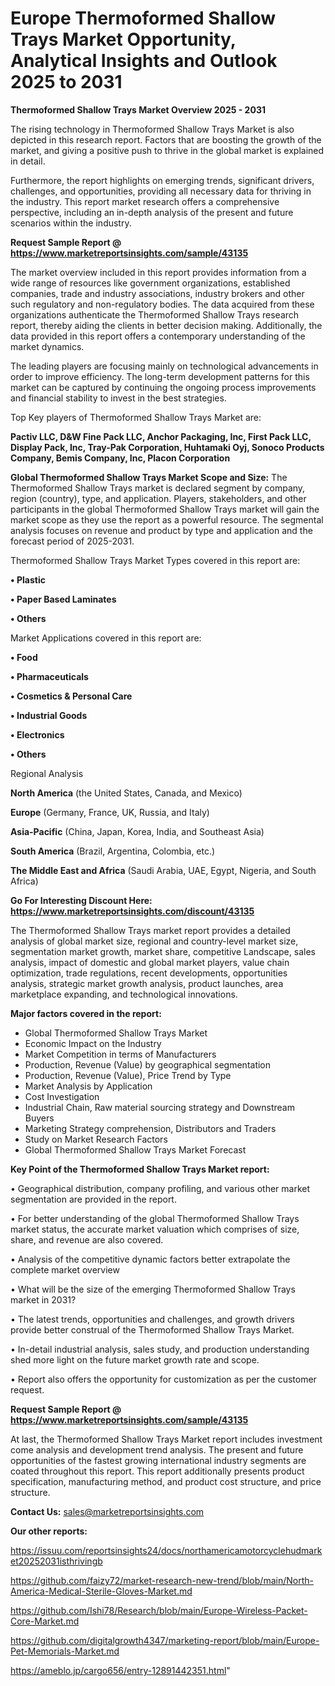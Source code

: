 # Europe Thermoformed Shallow Trays Market Opportunity, Analytical Insights and Outlook 2025 to 2031

<Strong> Thermoformed Shallow Trays Market Overview 2025 - 2031</strong>

The rising technology in Thermoformed Shallow Trays Market is also depicted in this research report. Factors that are boosting the growth of the market, and giving a positive push to thrive in the global market is explained in detail.

Furthermore, the report highlights on emerging trends, significant drivers, challenges, and opportunities, providing all necessary data for thriving in the industry. This report market research offers a comprehensive perspective, including an in-depth analysis of the present and future scenarios within the industry.

<strong>Request Sample Report @ <a href=https://www.marketreportsinsights.com/sample/43135>https://www.marketreportsinsights.com/sample/43135</a></strong>

The market overview included in this report provides information from a wide range of resources like government organizations, established companies, trade and industry associations, industry brokers and other such regulatory and non-regulatory bodies. The data acquired from these organizations authenticate the Thermoformed Shallow Trays research report, thereby aiding the clients in better decision making. Additionally, the data provided in this report offers a contemporary understanding of the market dynamics.

The leading players are focusing mainly on technological advancements in order to improve efficiency. The long-term development patterns for this market can be captured by continuing the ongoing process improvements and financial stability to invest in the best strategies.

Top Key players of Thermoformed Shallow Trays Market are:

<strong>Pactiv LLC, D&W Fine Pack LLC, Anchor Packaging, Inc, First Pack LLC, Display Pack, Inc, Tray-Pak Corporation, Huhtamaki Oyj, Sonoco Products Company, Bemis Company, Inc, Placon Corporation</strong>

<strong><b>Global Thermoformed Shallow Trays Market Scope and Size:</b></strong>
The Thermoformed Shallow Trays market is declared segment by company, region (country), type, and application. Players, stakeholders, and other participants in the global Thermoformed Shallow Trays market will gain the market scope as they use the report as a powerful resource. The segmental analysis focuses on revenue and product by type and application and the forecast period of 2025-2031.

Thermoformed Shallow Trays Market Types covered in this report are:

<strong>•  Plastic

•  Paper Based Laminates

•  Others</strong>

Market Applications covered in this report are:

<strong>•  Food

•  Pharmaceuticals

•  Cosmetics & Personal Care

•  Industrial Goods

•  Electronics

•  Others</strong> 

Regional Analysis

<strong>North America</strong> (the United States, Canada, and Mexico)

<strong>Europe</strong> (Germany, France, UK, Russia, and Italy)

<strong>Asia-Pacific</strong> (China, Japan, Korea, India, and Southeast Asia)

<strong>South America</strong> (Brazil, Argentina, Colombia, etc.)

<strong>The Middle East and Africa</strong> (Saudi Arabia, UAE, Egypt, Nigeria, and South Africa)

<strong>Go For Interesting Discount Here: <a href=https://www.marketreportsinsights.com/discount/43135>https://www.marketreportsinsights.com/discount/43135</a></strong>

The Thermoformed Shallow Trays market report provides a detailed analysis of global market size, regional and country-level market size, segmentation market growth, market share, competitive Landscape, sales analysis, impact of domestic and global market players, value chain optimization, trade regulations, recent developments, opportunities analysis, strategic market growth analysis, product launches, area marketplace expanding, and technological innovations.

<strong><b>Major factors covered in the report:</b></strong>
<ul>
  <li>Global Thermoformed Shallow Trays Market </li>
  <li>Economic Impact on the Industry</li>
  <li>Market Competition in terms of Manufacturers</li>
  <li>Production, Revenue (Value) by geographical segmentation</li>
  <li>Production, Revenue (Value), Price Trend by Type</li>
  <li>Market Analysis by Application</li>
  <li>Cost Investigation</li>
  <li>Industrial Chain, Raw material sourcing strategy and Downstream Buyers</li>
  <li>Marketing Strategy comprehension, Distributors and Traders</li>
  <li>Study on Market Research Factors</li>
  <li>Global Thermoformed Shallow Trays Market Forecast</li>
</ul>

<strong><b>Key Point of the Thermoformed Shallow Trays Market report:</b></strong>

• Geographical distribution, company profiling, and various other market segmentation are provided in the report.

• For better understanding of the global Thermoformed Shallow Trays market status, the accurate market valuation which comprises of size, share, and revenue are also covered.

• Analysis of the competitive dynamic factors better extrapolate the complete market overview

• What will be the size of the emerging Thermoformed Shallow Trays market in 2031?

• The latest trends, opportunities and challenges, and growth drivers provide better construal of the Thermoformed Shallow Trays Market.

• In-detail industrial analysis, sales study, and production understanding shed more light on the future market growth rate and scope.

• Report also offers the opportunity for customization as per the customer request.

<strong>Request Sample Report @ <a href=https://www.marketreportsinsights.com/sample/43135>https://www.marketreportsinsights.com/sample/43135</a></strong>

At last, the Thermoformed Shallow Trays Market report includes investment come analysis and development trend analysis. The present and future opportunities of the fastest growing international industry segments are coated throughout this report. This report additionally presents product specification, manufacturing method, and product cost structure, and price structure.

<strong>Contact Us:</strong>
sales@marketreportsinsights.com

<strong>Our other reports:</strong>

<a href=https://issuu.com/reportsinsights24/docs/northamericamotorcyclehudmarket20252031isthrivingb>https://issuu.com/reportsinsights24/docs/northamericamotorcyclehudmarket20252031isthrivingb</a>

<a href=https://github.com/faizy72/market-research-new-trend/blob/main/North-America-Medical-Sterile-Gloves-Market.md>https://github.com/faizy72/market-research-new-trend/blob/main/North-America-Medical-Sterile-Gloves-Market.md</a>

<a href=https://github.com/Ishi78/Research/blob/main/Europe-Wireless-Packet-Core-Market.md>https://github.com/Ishi78/Research/blob/main/Europe-Wireless-Packet-Core-Market.md</a>

<a href=https://github.com/digitalgrowth4347/marketing-report/blob/main/Europe-Pet-Memorials-Market.md>https://github.com/digitalgrowth4347/marketing-report/blob/main/Europe-Pet-Memorials-Market.md</a>

<a href=https://ameblo.jp/cargo656/entry-12891442351.html>https://ameblo.jp/cargo656/entry-12891442351.html</a>"
